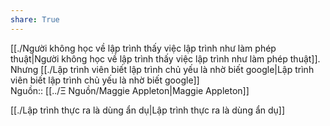 ```yaml
---  
share: True  
---  
```

[[./Người không học về lập trình thấy việc lập trình như làm phép thuật|Người không học về lập trình thấy việc lập trình như làm phép thuật]]. Nhưng [[./Lập trình viên biết lập trình chủ yếu là nhờ biết google|Lập trình viên biết lập trình chủ yếu là nhờ biết google]]   
Nguồn:: [[../Ξ Nguồn/Maggie Appleton|Maggie Appleton]]  
  
[[./Lập trình thực ra là dùng ẩn dụ|Lập trình thực ra là dùng ẩn dụ]]  

